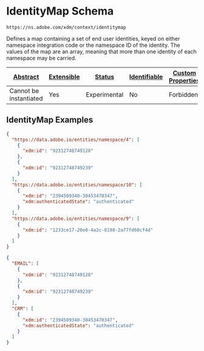 
# IdentityMap Schema

```
https://ns.adobe.com/xdm/context/identitymap
```

Defines a map containing a set of end user identities, keyed on either namespace integration code or the namespace ID of the identity.  The values of the map are an array, meaning that more than one identity of each namespace may be carried.

| [Abstract](../../abstract.md) | [Extensible](../../extensions.md) | [Status](../../status.md) | [Identifiable](../../id.md) | [Custom Properties](../../extensions.md) | [Additional Properties](../../extensions.md) | Defined In |
|-------------------------------|-----------------------------------|---------------------------|-----------------------------|------------------------------------------|----------------------------------------------|------------|
| Cannot be instantiated | Yes | Experimental | No | Forbidden | Permitted | [context/identitymap.schema.json](context/identitymap.schema.json) |

## IdentityMap Examples

```json
{
  "https://data.adobe.io/entities/namespace/4": [
    {
      "xdm:id": "92312748749128"
    },
    {
      "xdm:id": "92312748749239"
    }
  ],
  "https://data.adobe.io/entities/namespace/10": [
    {
      "xdm:id": "2394509340-30453470347",
      "xdm:authenticatedState": "authenticated"
    }
  ],
  "https://data.adobe.io/entities/namespace/9": [
    {
      "xdm:id": "1233ce17-20e0-4a2c-8198-2a77fd60cf4d"
    }
  ]
}
```

```json
{
  "EMAIL": [
    {
      "xdm:id": "92312748749128"
    },
    {
      "xdm:id": "92312748749239"
    }
  ],
  "CRM": [
    {
      "xdm:id": "2394509340-30453470347",
      "xdm:authenticatedState": "authenticated"
    }
  ]
}
```

